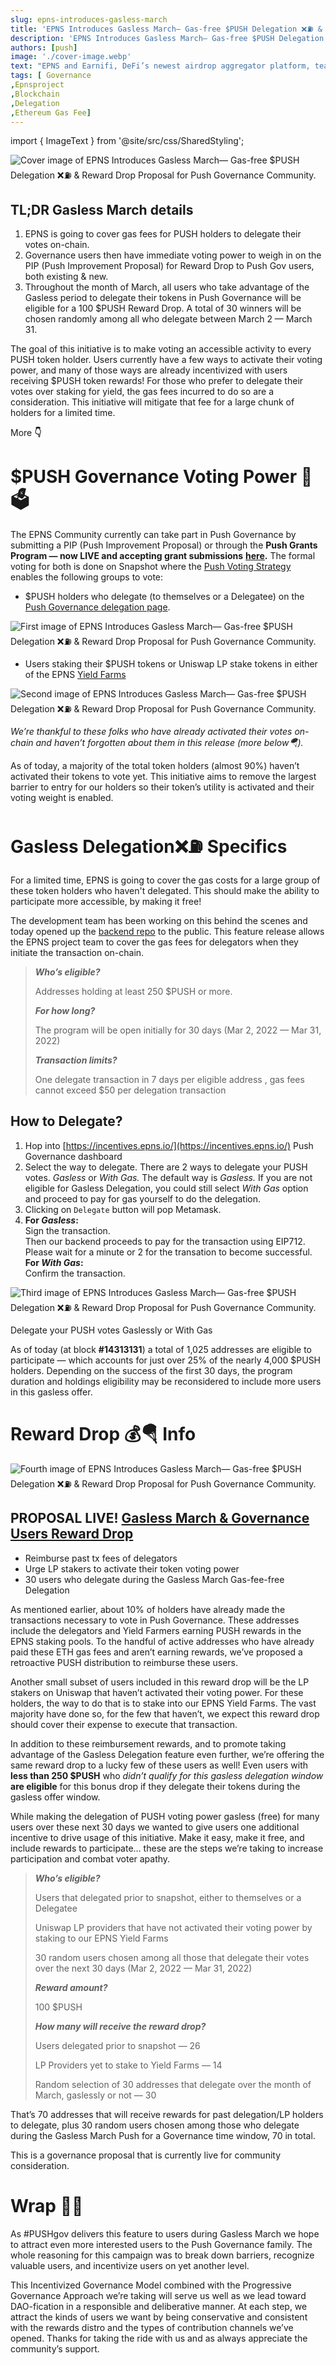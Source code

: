 ```yaml
---
slug: epns-introduces-gasless-march
title: 'EPNS Introduces Gasless March— Gas-free $PUSH Delegation ❌⛽️ & Reward Drop Proposal for Push Governance Community.'
description: 'EPNS Introduces Gasless March— Gas-free $PUSH Delegation ❌⛽️ & Reward Drop Proposal for Push Governance Community.'
authors: [push]
image: './cover-image.webp'
text: "EPNS and Earnifi, DeFi’s newest airdrop aggregator platform, team up in a pilot collaboration to enable direct communication between users and the platform. As a result of this collaboration, users are poised to receive decentralized push notifications directly to their devices when new airdrops are available to claim."
tags: [ Governance
,Epnsproject
,Blockchain
,Delegation
,Ethereum Gas Fee]
---
```

import { ImageText } from '@site/src/css/SharedStyling';

![Cover image of EPNS Introduces Gasless March— Gas-free $PUSH Delegation ❌⛽️ & Reward Drop Proposal for Push Governance Community.](./cover-image.gif)

<!--truncate-->

**TL;DR Gasless March details**
-------------------------------

1.  EPNS is going to cover gas fees for PUSH holders to delegate their votes on-chain.
2.  Governance users then have immediate voting power to weigh in on the PIP (Push Improvement Proposal) for Reward Drop to Push Gov users, both existing & new.
3.  Throughout the month of March, all users who take advantage of the Gasless period to delegate their tokens in Push Governance will be eligible for a 100 $PUSH Reward Drop. A total of 30 winners will be chosen randomly among all who delegate between March 2 — March 31.

The goal of this initiative is to make voting an accessible activity to every PUSH token holder. Users currently have a few ways to activate their voting power, and many of those ways are already incentivized with users receiving $PUSH token rewards! For those who prefer to delegate their votes over staking for yield, the gas fees incurred to do so are a consideration. This initiative will mitigate that fee for a large chunk of holders for a limited time.

More **👇**

$PUSH Governance Voting Power 🔔🗳
==================================

The EPNS Community currently can take part in Push Governance by submitting a PIP (Push Improvement Proposal) or through the **Push Grants Program — now LIVE and accepting grant submissions** [**here**](https://gov.epns.io/c/grants/)**.** The formal voting for both is done on Snapshot where the [Push Voting Strategy](https://snapshot.org/#/strategy/push-voting-power) enables the following groups to vote:

*   $PUSH holders who delegate (to themselves or a Delegatee) on the [Push Governance delegation page](https://incentives.epns.io).

![First image of EPNS Introduces Gasless March— Gas-free $PUSH Delegation ❌⛽️ & Reward Drop Proposal for Push Governance Community.](./image-1.webp)

*   Users staking their $PUSH tokens or Uniswap LP stake tokens in either of the EPNS [Yield Farms](https://incentives.epns.io)

![Second image of EPNS Introduces Gasless March— Gas-free $PUSH Delegation ❌⛽️ & Reward Drop Proposal for Push Governance Community.](./image-2.webp)

_We’re thankful to these folks who have already activated their votes on-chain and haven’t forgotten about them in this release (more below🪂)._

As of today, a majority of the total token holders (almost 90%) haven’t activated their tokens to vote yet. This initiative aims to remove the largest barrier to entry for our holders so their token’s utility is activated and their voting weight is enabled.

**Gasless Delegation❌⛽️ Specifics**
===================================

For a limited time, EPNS is going to cover the gas costs for a large group of these token holders who haven't delegated. This should make the ability to participate more accessible, by making it free!

The development team has been working on this behind the scenes and today opened up the [backend repo](https://github.com/push-protocol/push-incentives-backend) to the public. This feature release allows the EPNS project team to cover the gas fees for delegators when they initiate the transaction on-chain.

> **_Who’s eligible?_**
> 
> Addresses holding at least 250 $PUSH or more.
> 
> **_For how long?_**
> 
> The program will be open initially for 30 days (Mar 2, 2022 — Mar 31, 2022)
> 
> **_Transaction limits?_**
> 
> One delegate transaction in 7 days per eligible address , gas fees cannot exceed $50 per delegation transaction

How to Delegate?
----------------

1.  Hop into [https://incentives.epns.io/](https://incentives.epns.io/) Push Governance dashboard
2.  Select the way to delegate. There are 2 ways to delegate your PUSH votes. _Gasless_ or _With Gas._ The default way is _Gasless._ If you are not eligible for Gasless Delegation, you could still select _With Gas_ option and proceed to pay for gas yourself to do the delegation.
3.  Clicking on `Delegate` button will pop Metamask.
4.  **For _Gasless_:**  
    Sign the transaction.  
    Then our backend proceeds to pay for the transaction using EIP712. Please wait for a minute or 2 for the transation to become successful.  
    **For _With Gas_:**  
    Confirm the transaction.

![Third image of EPNS Introduces Gasless March— Gas-free $PUSH Delegation ❌⛽️ & Reward Drop Proposal for Push Governance Community.](./image-3.webp)

Delegate your PUSH votes Gaslessly or With Gas

As of today (at block **#14313131**) a total of 1,025 addresses are eligible to participate — which accounts for just over 25% of the nearly 4,000 $PUSH holders. Depending on the success of the first 30 days, the program duration and holdings eligibility may be reconsidered to include more users in this gasless offer.

Reward Drop 💰🪂 Info
=====================

![Fourth image of EPNS Introduces Gasless March— Gas-free $PUSH Delegation ❌⛽️ & Reward Drop Proposal for Push Governance Community.](./image-4.webp)

PROPOSAL LIVE! [Gasless March & Governance Users Reward Drop](https://gov.epns.io/t/draft-proposal-gasless-march-and-governance-users-reward-drop/476)
------------------------------------------------------------------------------------------------------------------------------------------------------

*   Reimburse past tx fees of delegators
*   Urge LP stakers to activate their token voting power
*   30 users who delegate during the Gasless March Gas-fee-free Delegation

As mentioned earlier, about 10% of holders have already made the transactions necessary to vote in Push Governance. These addresses include the delegators and Yield Farmers earning PUSH rewards in the EPNS staking pools. To the handful of active addresses who have already paid these ETH gas fees and aren’t earning rewards, we’ve proposed a retroactive PUSH distribution to reimburse these users.

Another small subset of users included in this reward drop will be the LP stakers on Uniswap that haven’t activated their voting power. For these holders, the way to do that is to stake into our EPNS Yield Farms. The vast majority have done so, for the few that haven’t, we expect this reward drop should cover their expense to execute that transaction.

In addition to these reimbursement rewards, and to promote taking advantage of the Gasless Delegation feature even further, we’re offering the same reward drop to a lucky few of these users as well! Even users with **less than 250 $PUSH** who _didn’t qualify_ _for this gasless delegation window_ **are eligible** for this bonus drop if they delegate their tokens during the gasless offer window.

While making the delegation of PUSH voting power gasless (free) for many users over these next 30 days we wanted to give users one additional incentive to drive usage of this initiative. Make it easy, make it free, and include rewards to participate… these are the steps we’re taking to increase participation and combat voter apathy.

> **_Who’s eligible?_**
> 
> Users that delegated prior to snapshot, either to themselves or a Delegatee
> 
> Uniswap LP providers that have not activated their voting power by staking to our EPNS Yield Farms
> 
> 30 random users chosen among all those that delegate their votes over the next 30 days (Mar 2, 2022 — Mar 31, 2022)
> 
> **_Reward amount?_**
> 
> 100 $PUSH
> 
> **_How many will receive the reward drop?_**
> 
> Users delegated prior to snapshot — 26
> 
> LP Providers yet to stake to Yield Farms — 14
> 
> Random selection of 30 addresses that delegate over the month of March, gaslessly or not — 30

That’s 70 addresses that will receive rewards for past delegation/LP holders to delegate, plus 30 random users chosen among those who delegate during the Gasless March Push for a Governance time window, 70 in total.

This is a governance proposal that is currently live for community consideration.

Wrap 🎀🎁
=========

As #PUSHgov delivers this feature to users during Gasless March we hope to attract even more interested users to the Push Governance family. The whole reasoning for this campaign was to break down barriers, recognize valuable users, and incentivize users on yet another level.

This Incentivized Governance Model combined with the Progressive Governance Approach we’re taking will serve us well as we lead toward DAO-fication in a responsible and deliberative manner. At each step, we attract the kinds of users we want by being conservative and consistent with the rewards distro and the types of contribution channels we’ve opened. Thanks for taking the ride with us and as always appreciate the community’s support.



